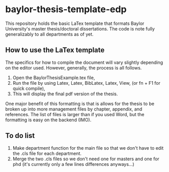 # baylor-thesis-template-edp
This repository holds the basic LaTex template that formats Baylor University's master thesis/doctoral dissertations.
The code is note fully generalizably to all departments as of yet.

## How to use the LaTex template
The specifics for how to compile the document will vary slightly depending on the editor used.
However, generally, the process is all follows.

1. Open the BaylorThesisExample.tex file,
2. Run the file by using Latex, Latex, BibLatex, Latex, View, (or fn + F1 for quick compile),
3. This will display the final pdf version of the thesis.

One major benefit of this formatting is that is allows for the thesis to be broken up into more management files by chapter, appendix, and references. 
The list of files is larger than if you used Word, but the formatting is easy on the backend (IMO). 


## To do list

1. Make department function for the main file so that we don't have to edit the .cls file for each department.
2. Merge the two .cls files so we don't need one for masters and one for phd (it's currently only a few lines differences anyways...)
